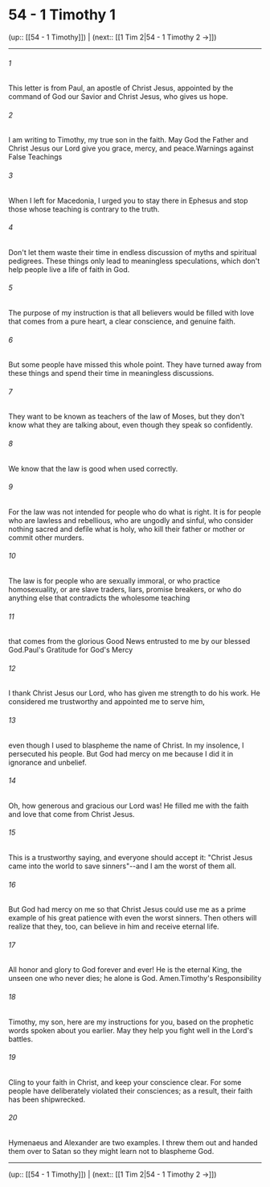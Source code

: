 # 54 - 1 Timothy 1

(up:: [[54 - 1 Timothy]]) | (next:: [[1 Tim 2|54 - 1 Timothy 2 →]])

***


###### 1 
This letter is from Paul, an apostle of Christ Jesus, appointed by the command of God our Savior and Christ Jesus, who gives us hope. 

###### 2 
I am writing to Timothy, my true son in the faith. May God the Father and Christ Jesus our Lord give you grace, mercy, and peace.Warnings against False Teachings 

###### 3 
When I left for Macedonia, I urged you to stay there in Ephesus and stop those whose teaching is contrary to the truth. 

###### 4 
Don't let them waste their time in endless discussion of myths and spiritual pedigrees. These things only lead to meaningless speculations, which don't help people live a life of faith in God. 

###### 5 
The purpose of my instruction is that all believers would be filled with love that comes from a pure heart, a clear conscience, and genuine faith. 

###### 6 
But some people have missed this whole point. They have turned away from these things and spend their time in meaningless discussions. 

###### 7 
They want to be known as teachers of the law of Moses, but they don't know what they are talking about, even though they speak so confidently. 

###### 8 
We know that the law is good when used correctly. 

###### 9 
For the law was not intended for people who do what is right. It is for people who are lawless and rebellious, who are ungodly and sinful, who consider nothing sacred and defile what is holy, who kill their father or mother or commit other murders. 

###### 10 
The law is for people who are sexually immoral, or who practice homosexuality, or are slave traders, liars, promise breakers, or who do anything else that contradicts the wholesome teaching 

###### 11 
that comes from the glorious Good News entrusted to me by our blessed God.Paul's Gratitude for God's Mercy 

###### 12 
I thank Christ Jesus our Lord, who has given me strength to do his work. He considered me trustworthy and appointed me to serve him, 

###### 13 
even though I used to blaspheme the name of Christ. In my insolence, I persecuted his people. But God had mercy on me because I did it in ignorance and unbelief. 

###### 14 
Oh, how generous and gracious our Lord was! He filled me with the faith and love that come from Christ Jesus. 

###### 15 
This is a trustworthy saying, and everyone should accept it: "Christ Jesus came into the world to save sinners"--and I am the worst of them all. 

###### 16 
But God had mercy on me so that Christ Jesus could use me as a prime example of his great patience with even the worst sinners. Then others will realize that they, too, can believe in him and receive eternal life. 

###### 17 
All honor and glory to God forever and ever! He is the eternal King, the unseen one who never dies; he alone is God. Amen.Timothy's Responsibility 

###### 18 
Timothy, my son, here are my instructions for you, based on the prophetic words spoken about you earlier. May they help you fight well in the Lord's battles. 

###### 19 
Cling to your faith in Christ, and keep your conscience clear. For some people have deliberately violated their consciences; as a result, their faith has been shipwrecked. 

###### 20 
Hymenaeus and Alexander are two examples. I threw them out and handed them over to Satan so they might learn not to blaspheme God.

***

(up:: [[54 - 1 Timothy]]) | (next:: [[1 Tim 2|54 - 1 Timothy 2 →]])
